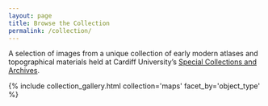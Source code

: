 ```yaml
---
layout: page
title: Browse the Collection
permalink: /collection/
---
```


A selection of images from a unique collection of early modern atlases and topographical materials held at Cardiff University’s [Special Collections and Archives](https://www.cardiff.ac.uk/special-collections).


{% include collection_gallery.html collection='maps' facet_by='object_type' %}
